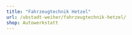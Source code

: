 ```yaml
---
title: "Fahrzeugtechnik Hetzel"
url: /ubstadt-weiher/fahrzeugtechnik-hetzel/
shop: Autowerkstatt
---
```

